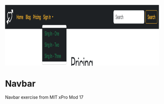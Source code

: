 <img src="Navbar.jpg" width="auto" height="200">
                           

# Navbar
Navbar exercise from MIT xPro Mod 17
